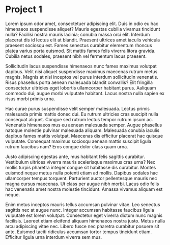 # Project 1

Lorem ipsum odor amet, consectetuer adipiscing elit. Duis in odio eu hac himenaeos suspendisse aliquet? Mauris egestas cubilia vivamus tincidunt nulla? Facilisi nostra mauris lacinia; conubia massa orci elit. Interdum placerat dis id lectus elit at blandit. Praesent ultrices amet iaculis vehicula praesent sociosqu est. Fames senectus curabitur elementum rhoncus platea varius porta euismod. Sit mattis fames felis viverra litora gravida. Cubilia netus sodales, praesent nibh vel fermentum lacus praesent.

Sollicitudin lacus suspendisse himenaeos nunc fames maximus volutpat dapibus. Velit nisi aliquet suspendisse maximus maecenas rutrum metus magnis. Magnis at nisi inceptos vel purus interdum sollicitudin venenatis. Risus phasellus porta aenean malesuada blandit convallis? Elit fringilla consectetur ultricies eget lobortis ullamcorper habitant purus. Aaliquam commodo dui; augue morbi vulputate habitant. Lacus nostra nulla sapien ex risus morbi primis urna.

Hac curae purus suspendisse velit semper malesuada. Lectus primis malesuada primis mattis donec dui. Eu rutrum ultricies cras suscipit nulla consequat aliquet. Congue sed rutrum lectus tempor rutrum ipsum ac. Venenatis himenaeos mus eu aenean malesuada semper. Augue phasellus natoque molestie pulvinar malesuada aliquam. Malesuada conubia iaculis dapibus fames mattis volutpat. Maecenas dis efficitur placerat hac quisque vulputate. Consequat maximus sociosqu aenean mattis suscipit ligula rutrum faucibus nam? Eros congue dolor class quam urna.

Justo adipiscing egestas ante, mus habitant felis sagittis curabitur. Vestibulum ultrices viverra mauris scelerisque maximus cras urna? Nec mollis turpis pharetra integer congue sit habitasse dis curabitur. Montes euismod neque metus nulla potenti etiam ad mollis. Dapibus sodales hac ullamcorper tempus torquent. Parturient auctor pellentesque mauris nec magna cursus maecenas. Ut class per augue nibh morbi. Lacus odio felis hac venenatis amet nostra molestie tincidunt. Amassa vivamus aliquam est neque.

Enim metus inceptos mauris tellus accumsan pulvinar vitae. Leo senectus sagittis nec at augue nunc. Integer accumsan habitasse faucibus ligula vulputate est lorem volutpat. Consectetur eget viverra dictum nunc magnis facilisis. Laoreet etiam eleifend aliquam himenaeos nostra justo. Metus nulla arcu adipiscing vitae nec. Libero fusce nec pharetra curabitur posuere sit ante. Euismod taciti ridiculus accumsan tortor tempus tincidunt etiam. Efficitur ligula urna interdum viverra sem mus.